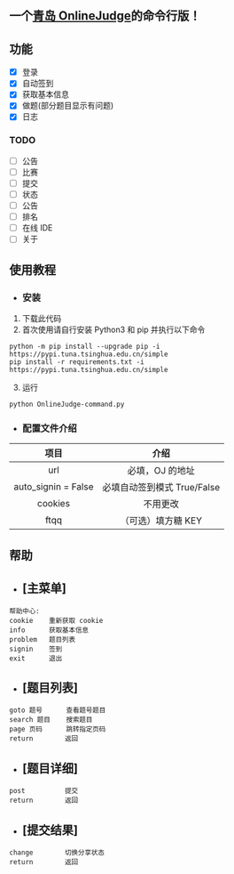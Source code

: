 ## 一个[青岛 OnlineJudge](https://github.com/QingdaoU/OnlineJudge)的命令行版！

## 功能

- [x] 登录
- [x] 自动签到
- [x] 获取基本信息
- [x] 做题(部分题目显示有问题)
- [x] 日志

### TODO

- [ ] 公告
- [ ] 比赛
- [ ] 提交
- [ ] 状态
- [ ] 公告
- [ ] 排名
- [ ] 在线 IDE
- [ ] 关于

## 使用教程

- ### 安装

1. 下载此代码
2. 首次使用请自行安装 Python3 和 pip 并执行以下命令

```
python -m pip install --upgrade pip -i https://pypi.tuna.tsinghua.edu.cn/simple
pip install -r requirements.txt -i https://pypi.tuna.tsinghua.edu.cn/simple
```

3. 运行

```
python OnlineJudge-command.py
```

- ### 配置文件介绍

|        项目         |            介绍             |
| :-----------------: | :-------------------------: |
|         url         |       必填，OJ 的地址       |
| auto_signin = False | 必填自动签到模式 True/False |
|       cookies       |          不用更改           |
|        ftqq         |     （可选）填方糖 KEY      |

## 帮助

- ## [主菜单]

```
帮助中心:
cookie    重新获取 cookie
info      获取基本信息
problem   题目列表
signin    签到
exit      退出
```

- ## [题目列表]

```
goto 题号      查看题号题目
search 题目    搜索题目
page 页码      跳转指定页码
return        返回
```

- ## [题目详细]

```
post          提交
return        返回
```

- ## [提交结果]

```
change        切换分享状态
return        返回
```
